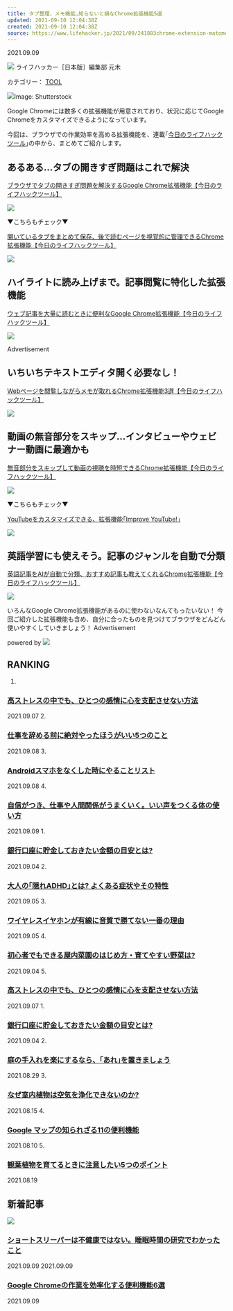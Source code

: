 ```yaml
---
title: タブ整理、メモ機能…知らないと損なChrome拡張機能5選
updated: 2021-09-10 12:04:38Z
created: 2021-09-10 12:04:38Z
source: https://www.lifehacker.jp/2021/09/241883chrome-extension-matome.html
---
```


2021.09.09

![](https://www.lifehacker.jp/assets/common/img/icon_author.svg) ライフハッカー［日本版］編集部 元木

カテゴリー：
[TOOL](https://www.lifehacker.jp/tool/)

![](https://assets.media-platform.com/lifehacker/dist/images/2021/09/08/shutterstock_1925156342%281%29-w960.jpg)Image: Shutterstock

Google Chromeには数多くの拡張機能が用意されており、状況に応じてGoogle Chromeをカスタマイズできるようになっています。

今回は、ブラウザでの作業効率を高める拡張機能を、連載｢[今日のライフハックツール](https://www.lifehacker.jp/regular/lh_tools/)｣の中から、まとめてご紹介します。

## あるある…タブの開きすぎ問題はこれで解決

[ブラウザでタブの開きすぎ問題を解決するGoogle Chrome拡張機能【今日のライフハックツール】](https://www.lifehacker.jp/2020/07/lht_motion.html)

[![](https://assets.media-platform.com/lifehacker/dist/images/2020/07/13/lht_0713_main-w960.png)](https://www.lifehacker.jp/2020/07/lht_motion.html)

▼こちらもチェック▼

[開いているタブをまとめて保存、後で読むページを視覚的に管理できるChrome拡張機能【今日のライフハックツール】](https://www.lifehacker.jp/2021/05/234651lht-tabextend.html)

[![](https://assets.media-platform.com/lifehacker/dist/images/2021/05/12/tabExtend-0-w960.png)](https://www.lifehacker.jp/2021/05/234651lht-tabextend.html)

## ハイライトに読み上げまで。記事閲覧に特化した拡張機能

[ウェブ記事を大量に読むときに便利なGoogle Chrome拡張機能【今日のライフハックツール】](https://www.lifehacker.jp/2020/06/lht_readermode.html)

[![](https://assets.media-platform.com/lifehacker/dist/images/2020/06/04/shutterstock_578320600-w960.jpg)](https://www.lifehacker.jp/2020/06/lht_readermode.html)

Advertisement

## いちいちテキストエディタ開く必要なし！

[Webページを閲覧しながらメモが取れるChrome拡張機能3選【今日のライフハックツール】](https://www.lifehacker.jp/2021/07/238419lht-chrome-memo.html)

[![](https://assets.media-platform.com/lifehacker/dist/images/2021/07/12/210714chrome-memo_top-w960.png)](https://www.lifehacker.jp/2021/07/238419lht-chrome-memo.html)

## 動画の無音部分をスキップ…インタビューやウェビナー動画に最適かも

[無音部分をスキップして動画の視聴を時短できるChrome拡張機能【今日のライフハックツール】](https://www.lifehacker.jp/2021/01/lht_skip-silence-chrome-extension.html)

[![](https://assets.media-platform.com/lifehacker/dist/images/2021/01/03/SkipSilence-0-w960.png)](https://www.lifehacker.jp/2021/01/lht_skip-silence-chrome-extension.html)

▼こちらもチェック▼

[YouTubeをカスタマイズできる、拡張機能｢Improve YouTube!｣](https://www.lifehacker.jp/2021/04/232392this-might-be-the-only-youtube-browser-extension-youll.html)

[![](https://assets.media-platform.com/lifehacker/dist/images/2021/04/07/210409youtube_top-w960.jpg)](https://www.lifehacker.jp/2021/04/232392this-might-be-the-only-youtube-browser-extension-youll.html)

## 英語学習にも使えそう。記事のジャンルを自動で分類

[英語記事をAIが自動で分類、おすすめ記事も教えてくれるChrome拡張機能【今日のライフハックツール】](https://www.lifehacker.jp/2020/08/lht_read-with-kaffae.html)

[![](https://assets.media-platform.com/lifehacker/dist/images/2020/07/24/kaffae-8-w960.png)](https://www.lifehacker.jp/2020/08/lht_read-with-kaffae.html)

いろんなGoogle Chrome拡張機能があるのに使わないなんてもったいない！
今回ご紹介した拡張機能も含め、自分に合ったものを見つけてブラウザをどんどん使いやすくしていきましょう！
Advertisement

powered by [![](https://www.lifehacker.jp/assets/common/img/logo_cxense.png)](http://www.cxense.com/jp/)

## RANKING

1.

### [高ストレスの中でも、ひとつの感情に心を支配させない方法](https://www.lifehacker.jp/2021/09/how-to-identify-your-dominant-emotional-style-and-why.html?cx_click=pc_ranking)

2021.09.07
2.

### [仕事を辞める前に絶対やったほうがいい5つのこと](https://www.lifehacker.jp/2021/09/take-these-financial-steps-before-quitting-your-job.html?cx_click=pc_ranking)

2021.09.08
3.

### [Androidスマホをなくした時にやることリスト](https://www.lifehacker.jp/2021/09/241419how-to-find-your-lost-android-phone.html?cx_click=pc_ranking)

2021.09.08
4.

### [自信がつき、仕事や人間関係がうまくいく。いい声をつくる体の使い方](https://www.lifehacker.jp/2021/09/241875book_to_read-833.html?cx_click=pc_ranking)

2021.09.09
1.

### [銀行口座に貯金しておきたい金額の目安とは?](https://www.lifehacker.jp/2021/09/how-much-cash-should-you-ideally-keep-in-your-bank-acco.html?cx_click=pc_ranking)

2021.09.04
2.

### [大人の｢隠れADHD｣とは? よくある症状やその特性](https://www.lifehacker.jp/2021/09/are-you-living-with-undiagnosed-adult-adhd.html?cx_click=pc_ranking)

2021.09.05
3.

### [ワイヤレスイヤホンが有線に音質で勝てない一番の理由](https://www.lifehacker.jp/2021/09/bluetooth-headphones-will-never-give-you-the-best-sound.html?cx_click=pc_ranking)

2021.09.05
4.

### [初心者でもできる屋内菜園のはじめ方・育てやすい野菜は?](https://www.lifehacker.jp/2021/09/241194how-to-start-an-indoor-vegetable-garden.html?cx_click=pc_ranking)

2021.09.04
5.

### [高ストレスの中でも、ひとつの感情に心を支配させない方法](https://www.lifehacker.jp/2021/09/how-to-identify-your-dominant-emotional-style-and-why.html?cx_click=pc_ranking)

2021.09.07
1.

### [銀行口座に貯金しておきたい金額の目安とは?](https://www.lifehacker.jp/2021/09/how-much-cash-should-you-ideally-keep-in-your-bank-acco.html?cx_click=pc_ranking)

2021.09.04
2.

### [庭の手入れを楽にするなら、｢あれ｣を置きましょう](https://www.lifehacker.jp/2021/08/you-need-a-rock-garden-to-save-yourself-from-so-much-ya.html?cx_click=pc_ranking)

2021.08.29
3.

### [なぜ室内植物は空気を浄化できないのか?](https://www.lifehacker.jp/2021/08/do-houseplants-actually-filter-your-ai.html?cx_click=pc_ranking)

2021.08.15
4.

### [Google マップの知られざる11の便利機能](https://www.lifehacker.jp/2021/08/11-clever-google-maps-settings-everyone-should-be-usin.html?cx_click=pc_ranking)

2021.08.10
5.

### [観葉植物を育てるときに注意したい5つのポイント](https://www.lifehacker.jp/2021/08/240608house-plants-matome.html?cx_click=pc_ranking)

2021.08.19

## 新着記事

[![](https://assets.media-platform.com/lifehacker/dist/images/2021/09/07/shutterstock_554782891-w640.jpg)](https://www.lifehacker.jp/2021/09/short-and-long-sleep.html)

### [ショートスリーパーは不健康ではない。睡眠時間の研究でわかったこと](https://www.lifehacker.jp/2021/09/short-and-long-sleep.html)

2021.09.09
2021.09.09

### [Google Chromeの作業を効率化する便利機能6選](https://www.lifehacker.jp/2021/09/how-to-hack-google-chrome.html)

2021.09.09
